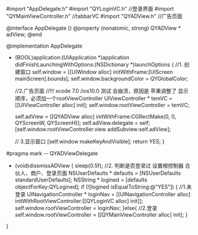 #import "AppDelegate.h"
#import "QYLoginVC.h"               //登录界面
#import "QYMainViewController.h"    //tabbarVC
#import "QYADView.h"                //广告页面


@interface AppDelegate ()<QYADViewDelegate>
@property (nonatomic, strong) QYADView * adView;
@end

@implementation AppDelegate


- (BOOL)application:(UIApplication *)application didFinishLaunchingWithOptions:(NSDictionary *)launchOptions {
    //1. 创建窗口
    self.window = [[UIWindow alloc] initWithFrame:[UIScreen mainScreen].bounds];
    self.window.backgroundColor = QYGlobalColor;
   
    
    //2.广告页面
    //!!! xcode 7.0 /ios10.0 测试 会崩溃，原因是 苹果调整了 显示顺序，必须加一个rootViewController
    UIViewController * temVC = [[UIViewController alloc] init];
    self.window.rootViewController = temVC;
    
    self.adView = [[QYADView alloc] initWithFrame:CGRectMake(0, 0, QYScreenW, QYScreenH)];
    self.adView.delegate = self;
    [self.window.rootViewController.view addSubview:self.adView];
    

    // 3.显示窗口
    [self.window makeKeyAndVisible];
    return YES;
}

#pragma mark -- QYADViewDelegate
- (void)dissmissADView
{
    sleep(0.5f);
    //2. 判断是否登录过   设置根控制器 合伙人、商户、登录页面
    NSUserDefaults * defaults = [NSUserDefaults standardUserDefaults];
    NSString * logined = [defaults objectForKey:QYLogined];
    if (![logined isEqualToString:@"YES"]) {
        //1.未登录
        UINavigationController * loginNav = [[UINavigationController alloc] initWithRootViewController:[[QYLoginVC alloc] init]];
        self.window.rootViewController = loginNav;
    }else{
        //2.登录
        self.window.rootViewController = [[QYMainViewController alloc] init];
    }
 
}

